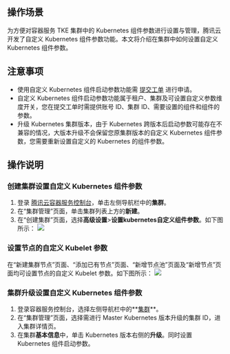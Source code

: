 ## 操作场景
为方便对容器服务 TKE 集群中的 Kubernetes 组件参数进行设置与管理，腾讯云开发了自定义 Kubernetes 组件参数功能。本文将介绍在集群中如何设置自定义 Kubernetes 组件参数。


## 注意事项
- 使用自定义 Kubernetes 组件启动参数功能需 [提交工单](https://console.cloud.tencent.com/workorder/category) 进行申请。
- 自定义 Kubernetes 组件启动参数功能属于租户、集群及可设置自定义参数维度开关，您在提交工单时需提供账号 ID、集群 ID、需要设置的组件和组件的参数。
- 升级 Kubernetes 集群版本，由于 Kubernetes 跨版本后启动参数可能存在不兼容的情况，大版本升级不会保留您原集群版本的自定义 Kubernetes 组件参数，您需要重新设置自定义的 Kubernetes 的组件参数。


## 操作说明
### 创建集群设置自定义 Kubernetes 组件参数
1. <span id="step1">登录 [腾讯云容器服务控制台](https://console.cloud.tencent.com/tke2)，单击左侧导航栏中的**集群**。</span>
2. 在“集群管理”页面，单击集群列表上方的**新建**。
3. 在“创建集群”页面，选择**高级设置**>**设置kubernetes自定义组件参数**。如下图所示：
![](https://main.qcloudimg.com/raw/faa5c17e26c1a09fd0b5f30d72c4bc3e.png)

### 设置节点的自定义 Kubelet 参数
在“新建集群节点”页面、“添加已有节点”页面、“新增节点池”页面及“新增节点”页面均可设置节点的自定义 Kubelet 参数。如下图所示：
![](https://main.qcloudimg.com/raw/43036b5fe2678f01313cee8c12520120.png)


### 集群升级设置自定义 Kubernetes 组件参数
1. 登录容器服务控制台，选择左侧导航栏中的**[集群](https://console.cloud.tencent.com/tke2/cluster)**。
2. 在“集群管理”页面，选择需进行 Master Kubernetes 版本升级的集群 ID，进入集群详情页。
3. 在集群**基本信息**中，单击 Kubernetes 版本右侧的**升级**。同时设置 Kubernetes 组件启动参数。
